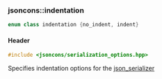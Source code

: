 ### jsoncons::indentation

```c++
enum class indentation {no_indent, indent}
```

#### Header
```c++
#include <jsoncons/serialization_options.hpp>
```

Specifies indentation options for the [json_serializer](json_serializer.md)

